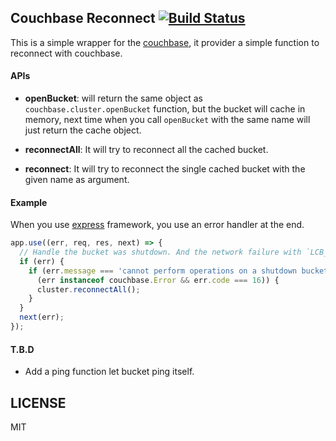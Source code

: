 ## Couchbase Reconnect [![Build Status](https://travis-ci.org/xeodou/couchbase-reconnect.svg?branch=master)](https://travis-ci.org/xeodou/couchbase-reconnect)

This is a simple wrapper for the [couchbase](https://www.npmjs.com/package/couchbase), it provider a simple function to reconnect with couchbase.


#### APIs

* __openBucket__: will return the same object as `couchbase.cluster.openBucket` function, but the bucket will cache in memory, next time when you call `openBucket` with the same name will just return the cache object.

* __reconnectAll__: It will try to reconnect all the cached bucket. 

* __reconnect__: It will try to reconnect the single cached bucket with the given name as argument.


#### Example

When you use [express](https://www.npmjs.com/package/express) framework, you use an error handler at the end.

```JavaScript
app.use((err, req, res, next) => {
  // Handle the bucket was shutdown. And the network failure with `LCB_CNTL_DETAILED_ERRCODES` error.
  if (err) {
    if (err.message === 'cannot perform operations on a shutdown bucket' ||
      (err instanceof couchbase.Error && err.code === 16)) {
      cluster.reconnectAll();
    }
  }
  next(err);
});
```

#### T.B.D
* Add a ping function let bucket ping itself.

## LICENSE

MIT 
